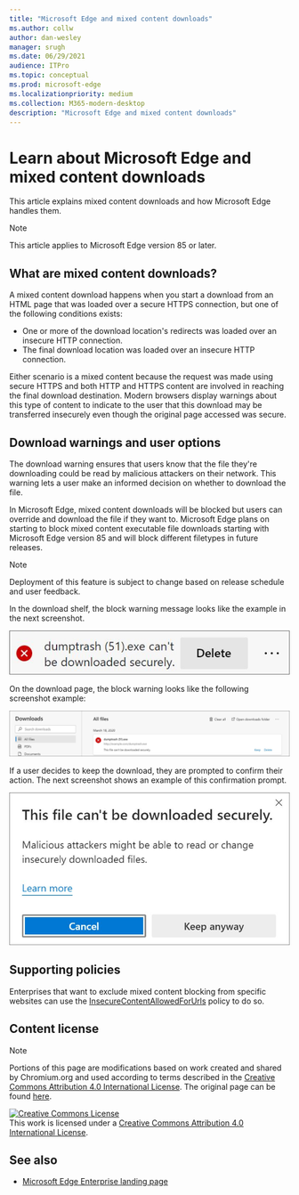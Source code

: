 ```yaml
---
title: "Microsoft Edge and mixed content downloads"
ms.author: collw
author: dan-wesley
manager: srugh
ms.date: 06/29/2021
audience: ITPro
ms.topic: conceptual
ms.prod: microsoft-edge
ms.localizationpriority: medium
ms.collection: M365-modern-desktop
description: "Microsoft Edge and mixed content downloads"
---
```


# Learn about Microsoft Edge and mixed content downloads

This article explains mixed content downloads and how Microsoft Edge handles them.

>[!NOTE]
>This article applies to Microsoft Edge version 85 or later.

## What are mixed content downloads?

A mixed content download happens when you start a download from an HTML page that was loaded over a secure HTTPS connection, but one of the following conditions exists:

- One or more of the download location's redirects was loaded over an insecure HTTP connection.
- The final download location was loaded over an insecure HTTP connection.

Either scenario is a mixed content because the request was made using secure HTTPS and both HTTP and HTTPS content are involved in reaching the final download destination. Modern browsers display warnings about this type of content to indicate to the user that this download may be transferred insecurely even though the original page accessed was secure.

## Download warnings and user options

The download warning ensures that users know that the file they're downloading could be read by malicious attackers on their network. This warning lets a user make an informed decision on whether to download the file.

In Microsoft Edge, mixed content downloads will be blocked but users can override and download the file if they want to. Microsoft Edge plans on starting to block mixed content executable file downloads starting with Microsoft Edge version 85 and will block different filetypes in future releases.

> [!NOTE]
> Deployment of this feature is subject to change based on release schedule and user feedback.

<!-- The schedule of the block for different filetypes is to be determined and may be impacted by usage data and user feedback. -->

In the download shelf, the block warning message looks like the example in the next screenshot.

 ![Mixed content warning in download tray](./media/edge-learnmore-mixed-content-downloads/edge-mixed-content-download-tray-warning.png)

On the download page, the block warning looks like the following screenshot example:

 ![Mixed content override prompt](./media/edge-learnmore-mixed-content-downloads/edge-mixed-content-download-page-warning.png)

If a user decides to keep the download, they are prompted to confirm their action. The next screenshot shows an example of this confirmation prompt.

 ![Choose Internet Explorer mode](./media/edge-learnmore-mixed-content-downloads/edge-mixed-content-download-override.png)

## Supporting policies

Enterprises that want to exclude mixed content blocking from specific websites can use the [InsecureContentAllowedForUrls](./microsoft-edge-policies.md#insecurecontentallowedforurls) policy to do so.

## Content license

> [!NOTE]
> Portions of this page are modifications based on work created and shared by Chromium.org and used according to terms 
  described in the [Creative Commons Attribution 4.0 International License](http://creativecommons.org/licenses/by/4.0/). The original page can be found [here](https://developers.google.com/web/fundamentals/security/prevent-mixed-content/what-is-mixed-content).
  
<a rel="license" href="http://creativecommons.org/licenses/by/4.0/"><img alt="Creative Commons License" style="border-width:0" src="https://i.creativecommons.org/l/by/4.0/88x31.png" /></a><br />This work is licensed under a <a rel="license" href="http://creativecommons.org/licenses/by/4.0/">Creative Commons Attribution 4.0 International License</a>.

## See also

- [Microsoft Edge Enterprise landing page](https://aka.ms/EdgeEnterprise)